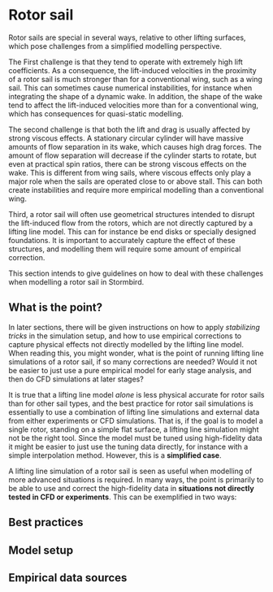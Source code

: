 # Rotor sail

Rotor sails are special in several ways, relative to other lifting surfaces, which pose challenges from a simplified modelling perspective. 

The First challenge is that they tend to operate with extremely high lift coefficients. As a consequence, the lift-induced velocities in the proximity of a rotor sail is much stronger than for a conventional wing, such as a wing sail. This can sometimes cause numerical instabilities, for instance when integrating the shape of a dynamic wake. In addition, the shape of the wake tend to affect the lift-induced velocities more than for a conventional wing, which has consequences for quasi-static modelling.

The second challenge is that both the lift and drag is usually affected by strong viscous effects. A stationary circular cylinder will have massive amounts of flow separation in its wake, which causes high drag forces. The amount of flow separation will decrease if the cylinder starts to rotate, but even at practical spin ratios, there can be strong viscous effects on the wake. This is different from wing sails, where viscous effects only play a major role when the sails are operated close to or above stall. This can both create instabilities and require more empirical modelling than a conventional wing.

Third, a rotor sail will often use geometrical structures intended to disrupt the lift-induced flow from the rotors, which are not directly captured by a lifting line model. This can for instance be end disks or specially designed foundations. It is important to accurately capture the effect of these structures, and modelling them will require some amount of empirical correction.

This section intends to give guidelines on how to deal with these challenges when modelling a rotor sail in Stormbird.

## What is the point?
In later sections, there will be given instructions on how to apply *stabilizing tricks* in the simulation setup, and how to use empirical corrections to capture physical effects not directly modelled by the lifting line model. When reading this, you might wonder, what is the point of running lifting line simulations of a rotor sail, if so many corrections are needed? Would it not be easier to just use a pure empirical model for early stage analysis, and then do CFD simulations at later stages?

It is true that a lifting line model *alone* is less physical accurate for rotor sails than for other sail types, and the best practice for rotor sail simulations is essentially to use a combination of lifting line simulations and external data from either experiments or CFD simulations. That is, if the goal is to model a single rotor, standing on a simple flat surface, a lifting line simulation might not be the right tool. Since the model must be tuned using high-fidelity data it might be easier to just use the tuning data directly, for instance with a simple interpolation method. However, this is a **simplified case**.  

A lifting line simulation of a rotor sail is seen as useful when modelling of more advanced situations is required. In many ways, the point is primarily to be able to use and correct the high-fidelity data in **situations not directly tested in CFD or experiments**. This can be exemplified in two ways:

## Best practices

## Model setup

## Empirical data sources